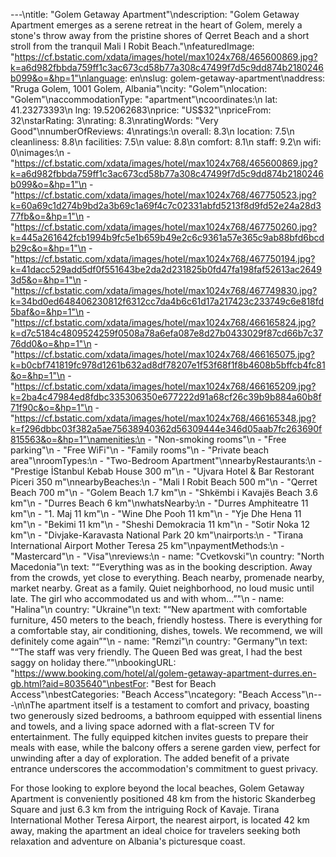 ---\ntitle: "Golem Getaway Apartment"\ndescription: "Golem Getaway Apartment emerges as a serene retreat in the heart of Golem, merely a stone's throw away from the pristine shores of Qerret Beach and a short stroll from the tranquil Mali I Robit Beach."\nfeaturedImage: "https://cf.bstatic.com/xdata/images/hotel/max1024x768/465600869.jpg?k=a6d982fbbda759ff1c3ac673cd58b77a308c47499f7d5c9dd874b2180246b099&o=&hp=1"\nlanguage: en\nslug: golem-getaway-apartment\naddress: "Rruga Golem, 1001 Golem, Albania"\ncity: "Golem"\nlocation: "Golem"\naccommodationType: "apartment"\ncoordinates:\n  lat: 41.23273393\n  lng: 19.52062683\nprice: "US$32"\npriceFrom: 32\nstarRating: 3\nrating: 8.3\nratingWords: "Very Good"\nnumberOfReviews: 4\nratings:\n  overall: 8.3\n  location: 7.5\n  cleanliness: 8.8\n  facilities: 7.5\n  value: 8.8\n  comfort: 8.1\n  staff: 9.2\n  wifi: 0\nimages:\n  - "https://cf.bstatic.com/xdata/images/hotel/max1024x768/465600869.jpg?k=a6d982fbbda759ff1c3ac673cd58b77a308c47499f7d5c9dd874b2180246b099&o=&hp=1"\n  - "https://cf.bstatic.com/xdata/images/hotel/max1024x768/467750523.jpg?k=60a69c1d274b9bd2a3b69c1a69f4c7c02331abfd5213f8d9fd52e24a28d377fb&o=&hp=1"\n  - "https://cf.bstatic.com/xdata/images/hotel/max1024x768/467750260.jpg?k=445a261642fcb1994b9fc5e1b659b49e2c6c9361a57e365c9ab88bfd6bcdb29c&o=&hp=1"\n  - "https://cf.bstatic.com/xdata/images/hotel/max1024x768/467750194.jpg?k=41dacc529add5df0f551643be2da2d231825b0fd47fa198faf52613ac26493d5&o=&hp=1"\n  - "https://cf.bstatic.com/xdata/images/hotel/max1024x768/467749830.jpg?k=34bd0ed648406230812f6312cc7da4b6c61d17a217423c233749c6e818fd5baf&o=&hp=1"\n  - "https://cf.bstatic.com/xdata/images/hotel/max1024x768/466165824.jpg?k=d7c5184c4809524259f0508a78a6efa087e8d27b0433029f87cd66b7c3776dd0&o=&hp=1"\n  - "https://cf.bstatic.com/xdata/images/hotel/max1024x768/466165075.jpg?k=b0cbf741819fc978d1261b632ad8df78207e1f53f68f1f8b4608b5bffcb4fc81&o=&hp=1"\n  - "https://cf.bstatic.com/xdata/images/hotel/max1024x768/466165209.jpg?k=2ba4c47984ed8fdbc335306350e677222d91a68cf26c39b9b884a60b8f71f90c&o=&hp=1"\n  - "https://cf.bstatic.com/xdata/images/hotel/max1024x768/466165348.jpg?k=f296dbbc03f382a5ae75638940362d56309444e346d05aab7fc263690f815563&o=&hp=1"\namenities:\n  - "Non-smoking rooms"\n  - "Free parking"\n  - "Free WiFi"\n  - "Family rooms"\n  - "Private beach area"\nroomTypes:\n  - "Two-Bedroom Apartment"\nnearbyRestaurants:\n  - "Prestige İStanbul Kebab House 300 m"\n  - "Ujvara Hotel & Bar Restorant Piceri 350 m"\nnearbyBeaches:\n  - "Mali I Robit Beach 500 m"\n  - "Qerret Beach 700 m"\n  - "Golem Beach 1.7 km"\n  - "Shkëmbi i Kavajës Beach 3.6 km"\n  - "Durres Beach 6 km"\nwhatsNearby:\n  - "Durres Amphiteatre 11 km"\n  - "1. Maj 11 km"\n  - "Wine Dhe Pooh 11 km"\n  - "Yje Dhe Hena 11 km"\n  - "Bekimi 11 km"\n  - "Sheshi Demokracia 11 km"\n  - "Sotir Noka 12 km"\n  - "Divjake-Karavasta National Park 20 km"\nairports:\n  - "Tirana International Airport Mother Teresa 25 km"\npaymentMethods:\n  - "Mastercard"\n  - "Visa"\nreviews:\n  - name: "Cvetkovski"\n    country: "North Macedonia"\n    text: "“Everything was as in the booking description. Away from the crowds, yet close to everything. Beach nearby, promenade nearby, market nearby. Great as a family. Quiet neighborhood, no loud music until late. The girl who accommodated us and with whom...”"\n  - name: "Halina"\n    country: "Ukraine"\n    text: "“New apartment with comfortable furniture, 450 meters to the beach, friendly hostess. There is everything for a comfortable stay, air conditioning, dishes, towels. We recommend, we will definitely come again”"\n  - name: "Remzi"\n    country: "Germany"\n    text: "“The staff was very friendly.
The Queen Bed was great, I had the best saggy on holiday there.”"\nbookingURL: "https://www.booking.com/hotel/al/golem-getaway-apartment-durres.en-gb.html?aid=8035640"\nbestFor: "Best for Beach Access"\nbestCategories: "Beach Access"\ncategory: "Beach Access"\n---\n\nThe apartment itself is a testament to comfort and privacy, boasting two generously sized bedrooms, a bathroom equipped with essential linens and towels, and a living space adorned with a flat-screen TV for entertainment. The fully equipped kitchen invites guests to prepare their meals with ease, while the balcony offers a serene garden view, perfect for unwinding after a day of exploration. The added benefit of a private entrance underscores the accommodation's commitment to guest privacy.

For those looking to explore beyond the local beaches, Golem Getaway Apartment is conveniently positioned 48 km from the historic Skanderbeg Square and just 6.3 km from the intriguing Rock of Kavaje. Tirana International Mother Teresa Airport, the nearest airport, is located 42 km away, making the apartment an ideal choice for travelers seeking both relaxation and adventure on Albania's picturesque coast.